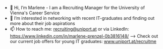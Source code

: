 - 👋 Hi, I’m Marlene - I am a Recruiting Manager for the University of Vienna's Career Service
- 👀 I’m interested in networking with recent IT-graduates and finding out more about their job aspirations
- 📫 How to reach me: recruiting@uniport.at or via LinkedIn: https://www.linkedin.com/in/marlene-prenzel-0b3816148/
--> Check out our current job offers for young IT graduates: www.uniport.at/recruitme 
